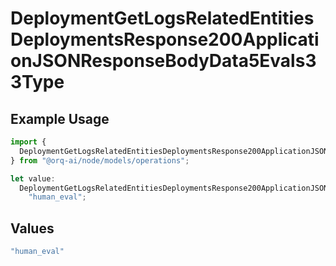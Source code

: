 # DeploymentGetLogsRelatedEntitiesDeploymentsResponse200ApplicationJSONResponseBodyData5Evals33Type

## Example Usage

```typescript
import {
  DeploymentGetLogsRelatedEntitiesDeploymentsResponse200ApplicationJSONResponseBodyData5Evals33Type,
} from "@orq-ai/node/models/operations";

let value:
  DeploymentGetLogsRelatedEntitiesDeploymentsResponse200ApplicationJSONResponseBodyData5Evals33Type =
    "human_eval";
```

## Values

```typescript
"human_eval"
```